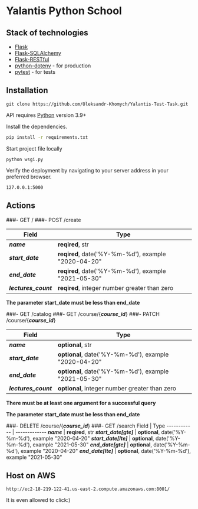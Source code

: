 #  Yalantis Python School


## Stack of technologies 

- [Flask](https://flask.palletsprojects.com/en/1.1.x/)
- [Flask-SQLAlchemy](https://flask-sqlalchemy.palletsprojects.com/en/2.x/)
- [Flask-RESTful](https://flask-restful.readthedocs.io/en/latest/)
- [python-dotenv](https://pypi.org/project/python-dotenv/) - for production
- [pytest](https://docs.pytest.org/en/6.2.x/contents.html) - for tests

## Installation

```
git clone https://github.com/Oleksandr-Khomych/Yalantis-Test-Task.git
```

API requires [Python](https://www.python.org) version 3.9+

Install the dependencies.

```sh
pip install -r requirements.txt
```

Start project file locally
```
python wsgi.py
```

Verify the deployment by navigating to your server address in
your preferred browser.

```
127.0.0.1:5000
```

## Actions
###- GET /
###- POST /create
  
Field | Type
------------ | -------------
***name*** | **reqired**, str
***start_date*** | **reqired**, date('%Y-%m-%d'), example "2020-04-20"
***end_date*** | **reqired**, date('%Y-%m-%d'), example "2021-05-30"
***lectures_count*** | **reqired**, integer number greater than zero
**The parameter start_date must be less than end_date**

###- GET /catalog
###- GET /course/{***course_id***}
###- PATCH /course/{***course_id***}
  
Field | Type
------------ | -------------
***name*** | **optional**, str
***start_date*** | **optional**, date('%Y-%m-%d'), example "2020-04-20"
***end_date*** | **optional**, date('%Y-%m-%d'), example "2021-05-30"
***lectures_count*** | **optional**, integer number greater than zero
**There must be at least one argument for a successful query**

**The parameter start_date must be less than end_date**

###- DELETE /course/{***course_id***}
###- GET /search
Field | Type
------------ | -------------
***name*** | **reqired**, str
***start_date[gte]*** | **optional**, date('%Y-%m-%d'), example "2020-04-20"
***start_date[lte]*** | **optional**, date('%Y-%m-%d'), example "2021-05-30"
***end_date[gte]*** | **optional**, date('%Y-%m-%d'), example "2020-04-20"
***end_date[lte]*** | **optional**, date('%Y-%m-%d'), example "2021-05-30"

## Host on AWS

```
http://ec2-18-219-122-41.us-east-2.compute.amazonaws.com:8001/
```

It is even allowed to click:)